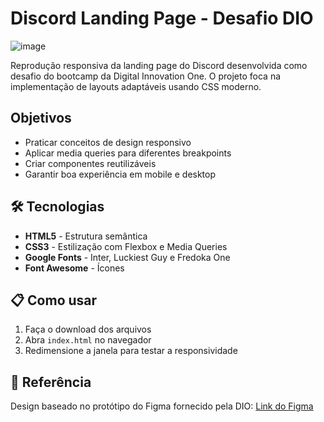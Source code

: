 # Discord Landing Page - Desafio DIO

![image](https://github.com/user-attachments/assets/5789e1fc-d7ce-45e4-a2dc-0eb01b076f98)

Reprodução responsiva da landing page do Discord desenvolvida como desafio do bootcamp da Digital Innovation One. O projeto foca na implementação de layouts adaptáveis usando CSS moderno.

##  Objetivos
- Praticar conceitos de design responsivo
- Aplicar media queries para diferentes breakpoints
- Criar componentes reutilizáveis
- Garantir boa experiência em mobile e desktop

## 🛠 Tecnologias
- **HTML5** - Estrutura semântica
- **CSS3** - Estilização com Flexbox e Media Queries
- **Google Fonts** - Inter, Luckiest Guy e Fredoka One
- **Font Awesome** - Ícones


## 📋 Como usar
1. Faça o download dos arquivos
2. Abra `index.html` no navegador
3. Redimensione a janela para testar a responsividade

## 🔗 Referência
Design baseado no protótipo do Figma fornecido pela DIO:
[Link do Figma](https://www.figma.com/file/1QoQ8l3XZiWZg8U3QOdXhD/DIO---Desafio-01)

